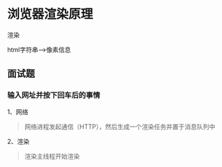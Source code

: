 # 浏览器渲染原理

渲染

html字符串-->像素信息







## 面试题

### 输入网址并按下回车后的事情

1、网络

> 网络进程发起通信（HTTP），然后生成一个渲染任务并置于消息队列中

2、渲染

> 渲染主线程开始渲染